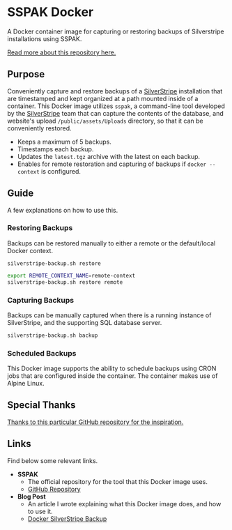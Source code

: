 # SSPAK Docker

A Docker container image for capturing or restoring backups of Silverstripe installations using SSPAK.

[Read more about this repository here.](https://lucshelton.com/blog/backing-up-silverstripe-in-docker)

## Purpose

Conveniently capture and restore backups of a [SilverStripe](https://silverstripe.org/) installation that are timestamped and kept organized at a path mounted inside of a container. This Docker image utilizes `sspak`, a command-line tool developed by the [SilverStripe](https://silverstripe.org/) team that can capture the contents of the database, and website's upload `/public/assets/Uploads` directory, so that it can be conveniently restored.

- Keeps a maximum of 5 backups.
- Timestamps each backup.
- Updates the `latest.tgz` archive with the latest on each backup.
- Enables for remote restoration and capturing of backups if `docker --context` is configured.

## Guide

A few explanations on how to use this.

### Restoring Backups

Backups can be restored manually to either a remote or the default/local Docker context.

```shell
silverstripe-backup.sh restore
```

```bash
export REMOTE_CONTEXT_NAME=remote-context
silverstripe-backup.sh restore remote
```

### Capturing Backups

Backups can be manually captured when there is a running instance of SilverStripe, and the supporting SQL database server.

```bash
silverstripe-backup.sh backup
```

### Scheduled Backups

This Docker image supports the ability to schedule backups using CRON jobs that are configured inside the container. The container makes use of Alpine Linux.

## Special Thanks

[Thanks to this particular GitHub repository for the inspiration.](https://github.com/databacker/mysql-backup)

## Links

Find below some relevant links.

- **SSPAK**
  - The official repository for the tool that this Docker image uses.
  - [GitHub Repository](https://github.com/silverstripe/sspak)
- **Blog Post**
  - An article I wrote explaining what this Docker image does, and how to use it.
  - [Docker SilverStripe Backup](https://github.com/LoveDuckie/docker-silverstripe-backup)

